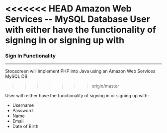 <<<<<<< HEAD
Amazon Web Services -- MySQL Database
  User with either have the functionality of signing in or signing up with  
=======
### Sign In Functionality
---


Stoqscreen will implement PHP into Java using an Amazon Web Services MySQL DB
>>>>>>> origin/master

User with either have the functionality of signing in or signing up with:
-  Username
-  Password
-  Name
-  Email
-  Date of Birth
   
 
